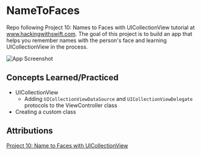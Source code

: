 # NameToFaces
Repo following Project 10: Names to Faces with UICollectionView tutorial at www.hackingwithswift.com.  The goal of this project is to build an app that helps you remember names with the person's face and learning UICollectionView in the process.

![App Screenshot](appscreenshot.png)

## Concepts Learned/Practiced
* UICollectionView
  * Adding ```UICollectionViewDataSource``` and ```UICollectionViewDelegate``` protocols to the ViewController class
* Creating a custom class

## Attributions
[Project 10: Name to Faces with UICollectionView](www.hackingwithswift.com/read/10/overview)

